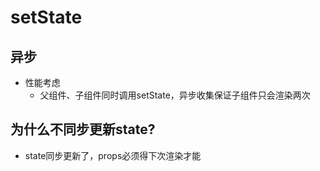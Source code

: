 # setState



## 异步

- 性能考虑
  - 父组件、子组件同时调用setState，异步收集保证子组件只会渲染两次

## 为什么不同步更新state?

- state同步更新了，props必须得下次渲染才能